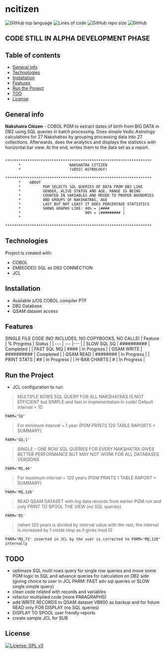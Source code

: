 # ncitizen
![GitHub top language](https://img.shields.io/github/languages/top/pak-center/ncitizen?style=plastic)
![Lines of code](https://img.shields.io/tokei/lines/github/pak-center/ncitizen?label=total%20lines%20of%20code&style=plastic)
![GitHub repo size](https://img.shields.io/github/repo-size/pak-center/ncitizen?style=plastic)
![GitHub](https://img.shields.io/github/license/pak-center/ncitizen?style=plastic)
## CODE STILL IN ALPHA DEVELOPMENT PHASE
## Table of contents
* [General info](#general-info)
* [Technologies](#technologies)
* [Installation](#installation)
* [Features](#features)
* [Run the Project](#run-the-project)
* [TOO](#todo)
* [License](#license)
## General info
**Nakshatra Citizen** - COBOL PGM to extract dates of birth from BIG DATA in DB2 using SQL queries in batch processing.
Does simple Vedic Astrology calculations for 27 Nakshatras by grouping processing data into 27 collections. 
Afterwards, does the analytics and displays the statistics with horizontal bar view. At the end, writes them to the data set as a report.
```cobol
      ******************************************************************
      *                      NAKSHATRA CITIZEN
      *                      (VEDIC ASTROLOGY)
      ******************************************************************
      *    ABOUT
      *          PGM SELECTS SQL QUERIES OF DATA FROM DB2 LIKE
      *          GENDER, ALIVE STATUS AND AGE. RANGE IS BEING
      *          COUNTED IN VARIABLES AND MOVED TO PROPER BOUNDRIES
      *          AND GROUPS OF NAKSHATRAS, AGE
      *          LAST BUT NOT LEAST IT DOES PERCENTAGE STATISTICS
      *          SHOWS GRAPHS LIKE: 40% = |####      |
      *                             90% = |######### |
      *
      ******************************************************************
```
## Technologies
Project is created with:
* COBOL 
* EMBEDDED SQL as DB2 CONNECTION 
* JCL
## Installation
* Available z/OS COBOL compiler PTF
* DB2 Database
* QSAM dataset access
## Features
SINGLE FILE CODE (NO INCLUDES, NO COPYBOOKS, NO CALLS)
| Feature       | % Progress | Status |
| ---           | ---        |--- |
| SLOW SQL SQ   | ########## | Completed |
| FAST SQL MQ   | ####       | In Progress |
| QSAM WRITE    | ########## | Completed |
| QSAM READ     | ########   | In Progress |
| PRINT STATS   | ## | In Progress |
| H-BAR CHARTS  | # | In Progress |
## Run the Project
* JCL configuration to run: 
> MULTIPLE ROWS SQL QUERY FOR ALL NAKSHATRAS IS NOT EFFICIENT but SIMPLE and fast in implementation in code!
> Default interval = 10
```jcl
PARM='SQ'
```
> For minimum interval = 1 year (PGM PRINTS 120 TABLE RAPORTS + SUMMARY)
```jcl
PARM='SQ,1'
```
> SINGLE - ONE ROW SQL QUERIES FOR EVERY NAKSHATRA GIVES BETTER PERFORMANCE BUT MAY NOT WORK FOR ALL DATABASES VERSIONS
```jcl
PARM='MQ,40'
```
> For maximum interval = 120 years (PGM PRINTS 1 TABLE RAPORT + SUMMARY)
```jcl
PARM='MQ,120'
```
> READ QSAM DATASET with log data records from earlier PGM run and only PRINT TO SPOOL THE VIEW (no SQL queries)
```jcl
PARM='DS'
```
> (when 120 years is divided by interval value with the rest, the interval is increased by 1 inside loop as it gives mod 0)
```jcl
PARM='MQ,73' inserted in JCL by the user is corrected to PARM='MQ,120' internally
```
## TODO
* optimaze SQL multi rows query for single row queries and move some PGM logic to SQL and advance queries for calculation on DB2 side (giving choice to user in JCL PARM: FAST adv sql queries or SLOW single simple query)
* clean code related with records and variables
* refactor multiplied code (more PARAGRAPHS)
* add WRITE RECORDS to QSAM dataset VB800 as backup and for future READ only FOR DISPLAY (no SQL queries)
* DISPLAY TO SPOOL user frendly reports
* create sample JCL for SUB
## License
[![License: GPL v3](https://img.shields.io/badge/License-GPLv3-blue.svg)](https://www.gnu.org/licenses/gpl-3.0)
